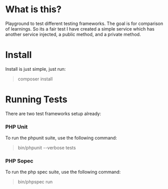 # What is this?
Playground to test different testing frameworks. The goal is for comparison of learnings. So its a fair test I have created a simple service which has another service injected, a public method, and a private method.

# Install
Install is just simple, just run:
> composer install

# Running Tests
There are two test frameworks setup already:

### PHP Unit
To run the phpunit suite, use the following command:
> bin/phpunit --verbose tests


### PHP Sopec
To run the php spec suite, use the following command:
> bin/phpspec run